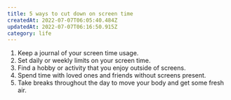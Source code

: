 ```yaml
---
title: 5 ways to cut down on screen time
createdAt: 2022-07-07T06:05:40.484Z
updatedAt: 2022-07-07T06:16:50.915Z
category: life
---
```


1. Keep a journal of your screen time usage. 
2. Set daily or weekly limits on your screen time. 
3. Find a hobby or activity that you enjoy outside of screens. 
4. Spend time with loved ones and friends without screens present. 
5. Take breaks throughout the day to move your body and get some fresh air.
